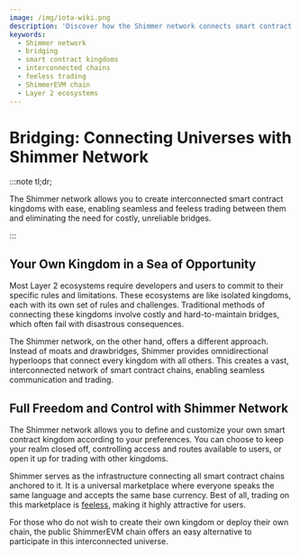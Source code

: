 ```yaml
---
image: /img/iota-wiki.png
description: 'Discover how the Shimmer network connects smart contract kingdoms, providing seamless and feeless trading between them, eliminating the need for traditional bridges.'
keywords:
  - Shimmer network
  - bridging
  - smart contract kingdoms
  - interconnected chains
  - feeless trading
  - ShimmerEVM chain
  - Layer 2 ecosystems
---
```


# Bridging: Connecting Universes with Shimmer Network

:::note tl;dr;

The Shimmer network allows you to create interconnected smart contract kingdoms with ease, enabling seamless and feeless
trading between them and eliminating the need for costly, unreliable bridges.

:::

## Your Own Kingdom in a Sea of Opportunity

Most Layer 2 ecosystems require developers and users to commit to their specific rules and limitations. These ecosystems
are like isolated kingdoms, each with its own set of rules and challenges. Traditional methods of connecting these
kingdoms involve costly and hard-to-maintain bridges, which often fail with disastrous consequences.

The Shimmer network, on the other hand, offers a different approach. Instead of moats and drawbridges, Shimmer provides
omnidirectional hyperloops that connect every kingdom with all others. This creates a vast, interconnected network of
smart contract chains, enabling seamless communication and trading.

## Full Freedom and Control with Shimmer Network

The Shimmer network allows you to define and customize your own smart contract kingdom according to your preferences.
You can choose to keep your realm closed off, controlling access and routes available to users, or open it up for
trading with other kingdoms.

Shimmer serves as the infrastructure connecting all smart contract chains anchored to it. It is a universal
marketplace where everyone speaks the same language and accepts the same base currency. Best of all, trading on this
marketplace is [feeless](feeless.md), making it highly attractive for users.

For those who do not wish to create their own kingdom or deploy their own chain, the public ShimmerEVM chain offers an
easy alternative to participate in this interconnected universe.
